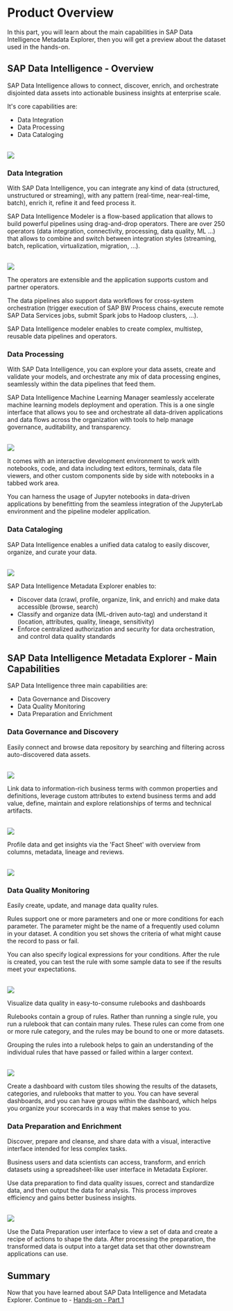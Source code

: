 # Product Overview

In this part, you will learn about the main capabilities in SAP Data Intelligence Metadata Explorer, then you will get a preview about the dataset used in the hands-on.

## SAP Data Intelligence - Overview

SAP Data Intelligence allows to connect, discover, enrich, and orchestrate disjointed data assets into actionable business insights at enterprise scale.

It's core capabilities are:
* Data Integration
* Data Processing
* Data Cataloging

<br>![](/exercises/ex0/images/Ex00_DataIntelligence_01.png)

### Data Integration

With SAP Data Intelligence, you can integrate any kind of data (structured, unstructured or streaming), with any pattern (real-time, near-real-time, batch), enrich it, refine it and feed process it.

SAP Data Intelligence Modeler is a flow-based application that allows to build powerful pipelines using drag-and-drop operators.
There are over 250 operators (data integration, connectivity, processing, data quality, ML ...) that allows to combine and switch between integration styles (streaming, batch, replication, virtualization, migration, ...).

<br>![](/exercises/ex0/images/Ex00_DataIntelligence_02.png)

The operators are extensible and the application supports custom and partner operators.

The data pipelines also support data workflows for cross-system orchestration (trigger execution of SAP BW Process chains, execute remote SAP Data Services jobs, submit Spark jobs to Hadoop clusters, ...).

SAP Data Intelligence modeler enables to create complex, multistep, reusable data pipelines and operators.

### Data Processing

With SAP Data Intelligence, you can explore your data assets, create and validate your models, and orchestrate any mix of data processing engines, seamlessly within the data pipelines that feed them.

SAP Data Intelligence Machine Learning Manager seamlessly accelerate machine learning models deployment and operation. This is a one single interface that allows you to see and orchestrate all data-driven applications and data flows across the organization with tools to help manage governance, auditability, and transparency.

<br>![](/exercises/ex0/images/Ex00_DataIntelligence_03.png)

It comes with an interactive development environment to work with notebooks, code, and data including text editors, terminals, data file viewers, and other custom components side by side with notebooks in a tabbed work area.

You can harness the usage of Jupyter notebooks in data-driven applications by benefitting from the seamless integration of the JupyterLab environment and the pipeline modeler application.

### Data Cataloging

SAP Data Intelligence enables a unified data catalog to easily discover, organize, and curate your data.

<br>![](/exercises/ex0/images/Ex00_DataIntelligence_04.png)

SAP Data Intelligence Metadata Explorer enables to:
* Discover data (crawl, profile, organize, link, and enrich) and make data accessible (browse, search)
* Classify and organize data (ML-driven auto-tag) and understand it (location, attributes, quality, lineage, sensitivity)
* Enforce centralized authorization and security for data orchestration, and control data quality standards

## SAP Data Intelligence Metadata Explorer - Main Capabilities

SAP Data Intelligence three main capabilities are:
* Data Governance and Discovery
* Data Quality Monitoring
* Data Preparation and Enrichment

### Data Governance and Discovery

Easily connect and browse data repository by searching and filtering across auto-discovered data assets.

<br>![](/exercises/ex0/images/Ex00_DataIntelligence_05.png)

Link data to information-rich business terms with common properties and definitions, leverage custom attributes to extend business terms and add value, define, maintain and explore relationships of terms and technical artifacts.

<br>![](/exercises/ex0/images/Ex00_DataIntelligence_06.png)

Profile data and get insights via the 'Fact Sheet' with overview from columns, metadata, lineage and reviews. 

<br>![](/exercises/ex0/images/Ex00_DataIntelligence_07.png)

### Data Quality Monitoring

Easily create, update, and manage data quality rules.

Rules support one or more parameters and one or more conditions for each parameter. The parameter might be the name of a frequently used column in your dataset. A condition you set shows the criteria of what might cause the record to pass or fail.

You can also specify logical expressions for your conditions.
After the rule is created, you can test the rule with some sample data to see if the results meet your expectations.

<br>![](/exercises/ex0/images/Ex00_DataIntelligence_08.png)

Visualize data quality in easy-to-consume rulebooks and dashboards

Rulebooks contain a group of rules. Rather than running a single rule, you run a rulebook that can contain many rules. These rules can come from one or more rule category, and the rules may be bound to one or more datasets.

Grouping the rules into a rulebook helps to gain an understanding of the individual rules that have passed or failed within a larger context.

<br>![](/exercises/ex0/images/Ex00_DataIntelligence_09.png)

Create a dashboard with custom tiles showing the results of the datasets, categories, and rulebooks that matter to you. You can have several dashboards, and you can have groups within the dashboard, which helps you organize your scorecards in a way that makes sense to you.

### Data Preparation and Enrichment

Discover, prepare and cleanse, and share data with a visual, interactive interface intended for less complex tasks.

Business users and data scientists can access, transform, and enrich datasets using a spreadsheet-like user interface in Metadata Explorer.

Use data preparation to find data quality issues, correct and standardize data, and then output the data for analysis. This process improves efficiency and gains better business insights.

<br>![](/exercises/ex0/images/Ex00_DataIntelligence_10.png)

Use the Data Preparation user interface to view a set of data and create a recipe of actions to shape the data. After processing the preparation, the transformed data is output into a target data set that other downstream applications can use.

## Summary

Now that you have learned about SAP Data Intelligence and Metadata Explorer. 
Continue to - [Hands-on - Part 1](../ex1/README.md)
